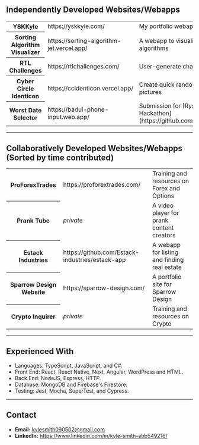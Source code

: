 ## Independently Developed Websites/Webapps
<table>
  <tr><th>YSKKyle</th><td>https://yskkyle.com/</td><td>My portfolio webapp</td></tr>
  <tr><th>Sorting Algorithm Visualizer</th><td>https://sorting-algorithm-jet.vercel.app/</td><td>A webapp to visualize sorting algorithms</td></tr>
  <tr><th>RTL Challenges</th><td>https://rtlchallenges.com/</td><td>User-generate challenges selector</td></tr>
  <tr><th>Cyber Circle Identicon</th><td>https://ccidenticon.vercel.app/</td><td>Create quick randomized profile pictures</td></tr>
  <tr><th>Worst Date Selector</th><td>https://badui-phone-input.web.app/</td><td>Submission for [Rysolv's 2nd Hackathon](https://github.com/rysolv/hackathon)</td></tr>
</table>

---
## Collaboratively Developed Websites/Webapps (Sorted by time contributed)
<table>
  <tr><th>ProForexTrades</th><td>https://proforextrades.com/</td><td>Training and resources on Forex and Options</td></tr>
  <tr><th>Prank Tube</th><td><i>private</i></td><td>A video player for prank content creators</td></tr>
  <tr><th>Estack Industries</th><td>https://github.com/Estack-industries/estack-app</td><td>A webapp for listing and finding real estate</td></tr>
  <tr><th>Sparrow Design Website</th><td>https://sparrow-design.com/</td><td>A portfolio site for Sparrow Design</td></tr>
  <tr><th>Crypto Inquirer</th><td><i>private</i></td><td>Training and resources on Crypto</td></tr>
</table>

---
## Experienced With
- Languages: TypeScript, JavaScript, and C#.
- Front End: React, React Native, Next, Angular, WordPress and HTML.
- Back End: NodeJS, Express, HTTP.
- Database: MongoDB and Firebase's Firestore.
- Testing: Jest, Mocha, SuperTest, and Cypress.

---
## Contact
- **Email:** kylesmith090502@gmail.com
- **LinkedIn:** https://www.linkedin.com/in/kyle-smith-abb549216/
